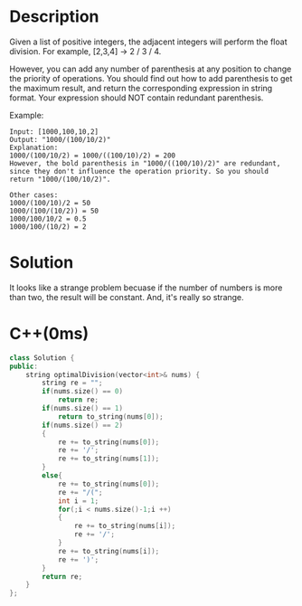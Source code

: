# Description
Given a list of positive integers, the adjacent integers will perform the float division. For example, [2,3,4] -> 2 / 3 / 4.

However, you can add any number of parenthesis at any position to change the priority of operations. You should find out how to add parenthesis to get the maximum result, and return the corresponding expression in string format. Your expression should NOT contain redundant parenthesis.

Example:
```
Input: [1000,100,10,2]
Output: "1000/(100/10/2)"
Explanation:
1000/(100/10/2) = 1000/((100/10)/2) = 200
However, the bold parenthesis in "1000/((100/10)/2)" are redundant, 
since they don't influence the operation priority. So you should return "1000/(100/10/2)". 

Other cases:
1000/(100/10)/2 = 50
1000/(100/(10/2)) = 50
1000/100/10/2 = 0.5
1000/100/(10/2) = 2
```
# Solution
It looks like a strange problem becuase if the number of numbers is more than two, the result will be constant. And, it's really so strange. 
# C++(0ms)
```cpp
class Solution {
public:
    string optimalDivision(vector<int>& nums) {
        string re = "";
        if(nums.size() == 0)
            return re;
        if(nums.size() == 1)
            return to_string(nums[0]);
        if(nums.size() == 2)
        {
            re += to_string(nums[0]);
            re += '/';
            re += to_string(nums[1]);
        }
        else{
            re += to_string(nums[0]);
            re += "/(";
            int i = 1;
            for(;i < nums.size()-1;i ++)
            {
                re += to_string(nums[i]);
                re += '/';
            }
            re += to_string(nums[i]);
            re += ')';
        }
        return re;
    }
};
```
